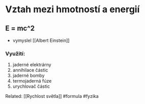 # Vztah mezi hmotností a energií

## E = mc^2

- vymyslel [[Albert Einstein]]

### Využití:
1. jaderné elektrárny
2. annihilace částic
3. jaderné bomby
4. termojaderná fúze
5. urychlovač částic


Related: [[Rychlost světla]]
#formula #fyzika 
